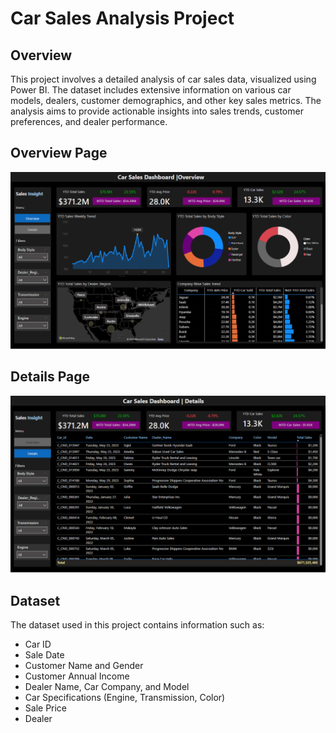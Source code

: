 # Car Sales Analysis Project

## Overview
This project involves a detailed analysis of car sales data, visualized using Power BI. The dataset includes extensive information on various car models, dealers, customer demographics, and other key sales metrics. The analysis aims to provide actionable insights into sales trends, customer preferences, and dealer performance.

## Overview Page
![Overview Page](https://github.com/MohamedGadia/Power-BI-Car-Sales/blob/main/Overview-Page.png?raw=true)
## Details Page
![Details Page](https://github.com/MohamedGadia/Power-BI-Car-Sales/blob/main/Details-Page.png?raw=true)
## Dataset
The dataset used in this project contains information such as:
- Car ID
- Sale Date
- Customer Name and Gender
- Customer Annual Income
- Dealer Name, Car Company, and Model
- Car Specifications (Engine, Transmission, Color)
- Sale Price
- Dealer
